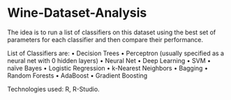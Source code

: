 # Wine-Dataset-Analysis

The idea is to run a list of classifiers on this dataset using the best set of parameters for each classifier and then compare their performance.

List of Classifiers are:
• Decision Trees
• Perceptron (usually specified as a neural net with 0 hidden layers)
• Neural Net
• Deep Learning
• SVM
• naïve Bayes
• Logistic Regression
• k-Nearest Neighbors
• Bagging
• Random Forests
• AdaBoost
• Gradient Boosting

Technologies used: R, R-Studio.

